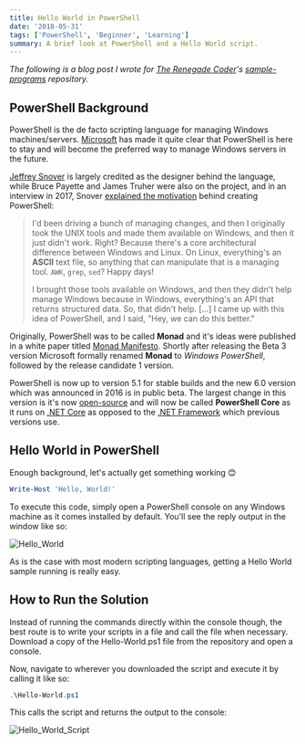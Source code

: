 ```yaml
---
title: Hello World in PowerShell
date: '2018-05-31'
tags: ['PowerShell', 'Beginner', 'Learning']
summary: A brief look at PowerShell and a Hello World script.
---
```


_The following is a blog post I wrote for [The Renegade Coder][8]'s [sample-programs][9] repository._

## PowerShell Background

PowerShell is the de facto scripting language for managing Windows machines/servers. [Microsoft][1] has made it quite clear that PowerShell is here to stay and will become the preferred way to manage Windows servers in the future.

[Jeffrey Snover][2] is largely credited as the designer behind the language, while Bruce Payette and James Truher were also on the project, and in an interview in 2017, Snover [explained the motivation][3] behind creating PowerShell:

> I'd been driving a bunch of managing changes, and then I originally took the UNIX tools and made them available on Windows, and then it just didn't work. Right? Because there's a core architectural difference between Windows and Linux. On Linux, everything's an **ASCII** text file, so anything that can manipulate that is a managing tool. `AWK`, `grep`, `sed`? Happy days!
>
> I brought those tools available on Windows, and then they didn't help manage Windows because in Windows, everything's an API that returns structured data. So, that didn't help. [...] I came up with this idea of PowerShell, and I said, "Hey, we can do this better."

Originally, PowerShell was to be called **Monad** and it's ideas were published in a white paper titled [Monad Manifesto][4]. Shortly after releasing the Beta 3 version Microsoft formally renamed **Monad** to _Windows PowerShell_, followed by the release candidate 1 version.

PowerShell is now up to version 5.1 for stable builds and the new 6.0 version which was announced in 2016 is in public beta. The largest change in this version is it's now [open-source][5] and will now be called **PowerShell Core** as it runs on [.NET Core][6] as opposed to the [.NET Framework][7] which previous versions use.

## Hello World in PowerShell

Enough background, let's actually get something working 😊

```powershell
Write-Host 'Hello, World!'
```

To execute this code, simply open a PowerShell console on any Windows machine as it comes installed by default. You'll see the reply output in the window like so:

![Hello_World](https://thepracticaldev.s3.amazonaws.com/i/icyxqdj2qcih4ybdza6c.png)

As is the case with most modern scripting languages, getting a Hello World sample running is really easy.

## How to Run the Solution

Instead of running the commands directly within the console though, the best route is to write your scripts in a file and call the file when necessary. Download a copy of the Hello-World.ps1 file from the repository and open a console.

Now, navigate to wherever you downloaded the script and execute it by calling it like so:

```powershell
.\Hello-World.ps1
```

This calls the script and returns the output to the console:

![Hello_World_Script](https://thepracticaldev.s3.amazonaws.com/i/7yzlsn708p253osdjfgn.png)

[1]: https://www.microsoft.com
[2]: https://en.wikipedia.org/wiki/Jeffrey_Snover
[3]: https://www.heavybit.com/library/podcasts/to-be-continuous/ep-37-the-man-behind-windows-powershell/
[4]: https://blogs.msdn.microsoft.com/powershell/2007/03/18/monad-manifesto-the-origin-of-windows-powershell/
[5]: https://arstechnica.com/information-technology/2016/08/powershell-is-microsofts-latest-open-source-release-coming-to-linux-os-x/
[6]: https://www.microsoft.com/net/download/windows
[7]: https://www.microsoft.com/net/learn/architecture
[8]: https://therenegadecoder.com/
[9]: https://github.com/jrg94/sample-programs
